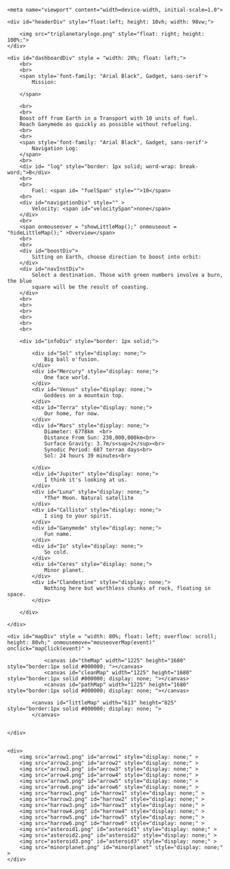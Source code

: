 <!DOCTYPE html>

<html>
<head>
    <title>Triplantary</title>
    
    <meta name="viewport" content="width=device-width, initial-scale=1.0">
</head>
<body onload="startUp()">
    
    <div id="headerDiv" style="float:left; height: 10vh; width: 98vw;">
         
        <img src="triplanetarylogo.png" style="float: right; height: 100%;">
    </div>

    <div id="dashboardDiv" style = "width: 20%; float: left;">
        <br>
        <br>
        <span style='font-family: "Arial Black", Gadget, sans-serif'>
            Mission:
            
        </span>
        
        <br>
        <br>
        Boost off from Earth in a Transport with 10 units of fuel.
        Reach Ganymede as quickly as possible without refueling.
        <br>
        <br>
        <span style='font-family: "Arial Black", Gadget, sans-serif'>
            Navigation Log:
        </span>
        <br>
        <div id= "log" style="border: 1px solid; word-wrap: break-word;">B</div>
        <br>
        <br>
            Fuel: <span id= "fuelSpan" style="">10</span>
        <br>
        <div id="navigationDiv" style="" >
            Velocity: <span id="velocitySpan">none</span>
        </div>
        <br>
        <span onmouseover = "showLittleMap();" onmouseout = "hideLittleMap();" >Overview</span>
        <br>
        <br>
        <div id="boostDiv">
            Sitting on Earth, choose direction to boost into orbit:
        </div>
        <div id="navInstDiv">
            Select a destination. Those with green numbers involve a burn, the blue
            square will be the result of coasting.
        </div>
        <br>
        <br>
        <br>
        <br>
        <br>
        <br>

        <div id="infoDiv" style="border: 1px solid;">

<span style="display: none;">            Coordinates: <span id="coords"></span><br><br></span>
            
            <div id="Sol" style="display: none;">
                Big ball o'fusion.
            </div>
            <div id="Mercury" style="display: none;">
                One face world.
            </div>
            <div id="Venus" style="display: none;">
                Goddess on a mountain top.
            </div>
            <div id="Terra" style="display: none;">
                Our home, for now.
            </div>
            <div id="Mars" style="display: none;">
                Diameter: 6778km  <br>
                Distance From Sun: 230,000,000km<br>
                Surface Gravity: 3.7m/s<sup>2</sup><br>
                Synodic Period: 687 terran days<br>
                Sol: 24 hours 39 minutes<br>
                
            </div>
            <div id="Jupiter" style="display: none;">
                I think it's looking at us.
            </div>
            <div id="Luna" style="display: none;">
                *The* Moon. Natural satellite
            </div>
            <div id="Callisto" style="display: none;">
                I sing to your spirit.
            </div>
            <div id="Ganymede" style="display: none;">
                Fun name.
            </div>
            <div id="Io" style="display: none;">
                So cold.
            </div>
            <div id="Ceres" style="display: none;">
                Minor planet.
            </div>
            <div id="Clandestine" style="display: none;">
                Nothing here but worthless chunks of rock, floating in space.
            </div>
            
        </div>

    </div>

    <div id="mapDiv" style = "width: 80%; float: left; overflow: scroll; height: 80vh;" onmousemove="mouseoverMap(event)" onclick="mapClick(event)" >
        
                <canvas id="theMap" width="1225" height="1680" style="border:1px solid #000000; "></canvas>
                <canvas id="cleanMap" width="1225" height="1680" style="border:1px solid #000000; display: none; "></canvas>
                <canvas id="pathMap" width="1225" height="1680" style="border:1px solid #000000; display: none; "></canvas>
                
            <canvas id="littleMap" width="613" height="825" style="border:1px solid #000000; display: none; ">
            </canvas>
                

    </div>
    

    <div>
        <img src="arrow1.png" id="arrow1" style="display: none;" >
        <img src="arrow2.png" id="arrow2" style="display: none;" >
        <img src="arrow3.png" id="arrow3" style="display: none;" >
        <img src="arrow4.png" id="arrow4" style="display: none;" >
        <img src="arrow5.png" id="arrow5" style="display: none;" >
        <img src="arrow6.png" id="arrow6" style="display: none;" >
        <img src="harrow1.png" id="harrow1" style="display: none;" >
        <img src="harrow2.png" id="harrow2" style="display: none;" >
        <img src="harrow3.png" id="harrow3" style="display: none;" >
        <img src="harrow4.png" id="harrow4" style="display: none;" >
        <img src="harrow5.png" id="harrow5" style="display: none;" >
        <img src="harrow6.png" id="harrow6" style="display: none;" >
        <img src="asteroid1.png" id="asteroid1" style="display: none;" >
        <img src="asteroid2.png" id="asteroid2" style="display: none;" >
        <img src="asteroid3.png" id="asteroid3" style="display: none;" >
        <img src="minorplanet.png" id="minorplanet" style="display: none;" >
    </div>

<script>
    
    planets = [
    
        { col: 15, row: 44, gravity: 1, diameter: 17, name: "Sol", color: "yellow" },
        { col: 17, row: 47, gravity: 1, diameter: 5, name: "Mercury", color: "red" },
        { col: 9, row: 48, gravity: 1, diameter: 8, name: "Venus", color: "CornflowerBlue" },
        { col: 25, row: 38, gravity: 1, diameter: 8, name: "Terra", color: "blue" },
        { col: 6, row: 24, gravity: 1, diameter: 8, name: "Mars", color: "red" },
        { col: 17, row: 8, gravity: 1, diameter: 12, name: "Jupiter", color: "yellow" },
        { col: 27, row: 37, gravity: 0, diameter: 4, name: "Luna", color: "white" },
        { col: 13, row: 8, gravity: 1, diameter: 4, name: "Callisto", color: "green" },
        { col: 20, row: 6, gravity: 1, diameter: 4, name: "Ganymede", color: "CornflowerBlue" },
        { col: 18, row: 10, gravity: 0, diameter: 4, name: "Io", color: "red" },
        { col: 9, row: 17, gravity: 0, diameter: 0, name: "Ceres", color: "" },
        { col: 26, row: 18, gravity: 0, diameter: 0, name: "Clandestine", color: "" }
    ];
    
    hexWidth = 35;
    hexHeight = 40;
    hexSide = 20
    
    rows = 55;
    columns = 35;
    
    navOptions = [];
    gravHexes = [];
    
    function startUp() {
        
        mapDraw = document.getElementById("theMap").getContext("2d");
        mapDraw.lineWidth = 0.5;
                
        littleMapDraw = document.getElementById("littleMap").getContext("2d");
        cleanMapDraw = document.getElementById("cleanMap").getContext("2d");
        pathMapDraw = document.getElementById("pathMap").getContext("2d");

        for ( row = 0; row < rows; row += 2 ) {
            
            baseY = row * 30;  // why is this? something to do with doing two rows at once...
            
            for ( col = 0; col < columns; col++ ) {
                
                baseX = col * hexWidth;
                
                //console.log( row + ", " + col );
                
                mapDraw.moveTo( baseX + 0, baseY + hexSide/2 );
                mapDraw.lineTo( baseX + hexWidth/2, baseY );
                mapDraw.lineTo( baseX + hexWidth, baseY + hexSide/2 );
                mapDraw.lineTo( baseX + hexWidth, baseY + hexSide/2 + hexSide );
                mapDraw.lineTo( baseX + hexWidth/2, baseY + hexHeight );
                mapDraw.lineTo( baseX + 0, baseY + hexSide/2 + hexSide );
                mapDraw.moveTo( baseX + hexWidth/2, baseY + hexHeight ); // that's for the next row, the short, odd numbered rows (by zero count)
                mapDraw.lineTo( baseX + hexWidth/2, baseY  + 60); // that's for the next row, the short, odd numbered rows (by zero count)
                //mapDraw.stroke();
            }
        }        
        
        mapDraw.stroke();
        
//draw 20-sided

        //twentysider = poly20( 13, 37, 100 );
        //
        ////mapDraw.beginPath();
        ////for ( i=0; i<20; i+=2 ) {
        ////    mapDraw.arc( twentysider[i], twentysider[i+1], 5, 0, 2 * Math.PI);
        ////}
        ////mapDraw.fillStyle = "blue";
        ////mapDraw.fill();
        ////mapDraw.closePath();
        //
        //mapDraw.beginPath();
        //mapDraw.moveTo( twentysider[0], twentysider[1] );
        //
        //for ( i=2; i< twentysider.length; i+=2 ) {
        //    mapDraw.lineTo( twentysider[i], twentysider[i+1] );
        //}
        //mapDraw.lineTo( twentysider[0], twentysider[1] );
        //mapDraw.stroke();


        mapDraw.font = "italic bold 18px Arial";
        
        mapDraw.textAlign="right";
        mapDraw.fillText( planets[0].name, planets[0].col*hexWidth - 5, planets[0].row*30 + 7 );

        mapDraw.textAlign="left";
        mapDraw.fillText( planets[1].name, (planets[1].col + 1.5 ) * hexWidth, planets[1].row*30 + 10 );

        mapDraw.textAlign="left";
        mapDraw.fillText( planets[2].name, (planets[2].col + 1 ) * hexWidth, planets[2].row*30 + 10 );

        mapDraw.textAlign="right";
        mapDraw.fillText( planets[3].name, planets[3].col*hexWidth - 5, planets[3].row*30 + 7 );

        mapDraw.textAlign="left";
        mapDraw.fillText( planets[4].name, (planets[4].col + 1 ) * hexWidth, planets[4].row*30 + 10 );

        mapDraw.textAlign="left";
        mapDraw.fillText( planets[5].name, (planets[5].col + 1 ) * hexWidth, planets[5].row*30 + 8 );

        mapDraw.textAlign="left";
        mapDraw.fillText( planets[6].name, (planets[6].col + 1.5 ) * hexWidth, planets[6].row*30 + 10 );

        mapDraw.textAlign="left";
        mapDraw.fillText( planets[7].name, (planets[7].col + 1 ) * hexWidth, planets[7].row*30 + 8 );

        mapDraw.textAlign="left";
        mapDraw.fillText( planets[8].name, (planets[8].col + 1 ) * hexWidth, planets[8].row*30 + 8 );

        mapDraw.font = "italic bold 14px Arial";        
        
        mapDraw.textAlign="center";
        mapDraw.fillText( planets[9].name, (planets[9].col + 0.5 ) * hexWidth, planets[9].row*30 + 14 );
        
        mapDraw.textAlign="center";
        mapDraw.fillText( planets[10].name, (planets[10].col + 1 ) * hexWidth, planets[10].row*30 + 10 );

        mapDraw.textAlign="center";
        mapDraw.fillText( planets[11].name, (planets[11].col + 0.5 ) * hexWidth, planets[11].row*30 + 10 );

        collisionPolys = [];

        for ( i=0; i<planets.length; i++ ) {
            
            drawPlanet( planets[i] );
            
            collisionPolys.push( poly20( planets[i].col, planets[i].row, planets[i].diameter ) );
            
        }

        // this part draws the crash polygons for checking. 
        //mapDraw.beginPath();
        //mapDraw.strokeStyle="red";
        //for ( i=0; i<collisionPolys.length; i++ ) {
        //
        //    mapDraw.moveTo( collisionPolys[i][0], collisionPolys[i][1] );
        //
        //    for ( j = 2; j<40; j+=2 ) {
        //        mapDraw.lineTo( collisionPolys[i][j], collisionPolys[i][j+1] );
        //    }
        //    mapDraw.lineTo( collisionPolys[i][j], collisionPolys[i][j+1] );
        //    
        //
        //}        
        //mapDraw.stroke();

        
        minorPlanet( planets[10].col, planets[10].row );
        minorPlanet( planets[11].col, planets[11].row );
        
        //// for testing, remove
        //for ( i=0; i<gravHexes.length; i++ ) {
        //    
        //    mapDraw.beginPath();
        //    mapDraw.moveTo( gravHexes[i][1], gravHexes[i][2] );
        //    
        //    for ( j=0; j<4; j++) {
        //        
        //        mapDraw.lineTo( gravHexes[i][j*2+3],gravHexes[i][j*2+4] );
        //        
        //    }
        //    mapDraw.lineTo( gravHexes[i][1], gravHexes[i][2] );
        //    
        //    mapDraw.strokeStyle = "red";
        //    mapDraw.stroke();
        //    mapDraw.closePath();
        //    
        //}
        
        asteroids = [ [ 0, 14 ], [ 1, 14 ], [ 1, 15 ], [ 1, 16 ], [ 0, 16 ], [ 3, 16 ], [ 0, 20 ], [ 1, 20 ], [ 2, 20 ],
                        [ 1, 19 ], [ 1, 21 ], [ 2, 18 ], [ 4, 18 ], [ 5, 18 ], [ 5, 17 ], [ 7, 17 ], [ 10, 17 ], [ 11, 20 ], [ 11, 22 ],
                        [ 12, 21 ], [ 13, 20 ], [ 12, 24 ], [ 13, 23 ], [ 13, 25 ], [ 15, 23], [ 15, 25 ], [ 16, 24 ], [ 15, 22 ], [ 16, 21 ],
                        [ 15, 19 ], [ 16, 22 ], [ 15, 21 ], [ 17, 21 ], [ 20, 19 ], [ 20, 18 ], [ 21, 16 ], [ 22, 17 ], [18, 19 ],
                        [ 19, 21 ], [ 19, 22 ], [ 18, 23 ], [ 19, 24], [ 21, 24 ], [ 22, 24 ], [ 21, 23 ], [ 22, 22 ],
                        [ 24, 22 ], [ 24, 23 ], [ 23, 20 ], [ 22, 19 ], [23, 19 ], [ 26, 22 ], [ 28, 22 ], [ 27, 23 ],
                        [ 26, 20 ], [ 25, 19], [ 26, 19 ], [ 25, 18 ], [ 27, 18 ], [ 25, 17 ], [ 26, 17 ],  //  That's the group around Clandestine
                        [ 28, 18 ], [28, 19 ], [ 29, 21 ], [ 30, 22 ], [ 30, 23 ], [ 31, 22 ], [ 31, 20 ],
                        [ 29, 17 ], [ 31, 18 ], [ 32, 18 ], [ 33, 18 ], [ 32, 21 ], [ 33, 21 ], [ 34, 20 ]
                        ];
        
        for ( i=0; i<asteroids.length; i++ ) {
            
            asteroid( asteroids[i][0], asteroids[i][1] );

        }
        
        
        mapDraw.lineWidth=2;
        
        x = planets[1].col;
        y = planets[1].row;
        detectionRange=[ [ x-1, y-2 ], [ x-2, y-5 ], [ x+3, y-5 ], [ x+5, y ], [ x+2, y ], [ x+1, y+2 ], [ x+3, y+5], [ x-2, y+5 ], [ x-5, y ], [ x-2, y ] ];
        mapDraw.strokeStyle = planets[1].color;
        drawDetection();

        x = planets[2].col;
        y = planets[2].row;
        detectionRange = [ [ x-5, y ], [ x-3, y-5 ], [ x+2, y-5 ], [ x+5, y ], [ x+2, y+5 ], [ x-3, y+5 ] ];
        mapDraw.strokeStyle = planets[2].color;
        drawDetection();

        x = planets[3].col;
        y = planets[3].row;
        detectionRange = [ [ x-5, y ], [ x-3, y-5 ], [ x-1, y-5 ], [ x, y-6 ], [ x+5, y-6], [ x+7, y-1 ], [  x+5, y+4 ], [ x+3, y+4 ], [ x+2, y+5 ], [ x-3, y+5 ] ];
        mapDraw.strokeStyle = planets[3].color;
        drawDetection();

        x = planets[4].col;
        y = planets[4].row;
        detectionRange = [ [ x-5, y ], [ x-3, y-5 ], [ x+2, y-5 ], [ x+5, y ], [ x+2, y+5 ], [ x-3, y+5 ] ];
        mapDraw.strokeStyle = planets[4].color;
        drawDetection();

        x = planets[7].col;
        y = planets[7].row;
        detectionRange = [ [ x-5, y ], [ x-3, y-5 ], [ x+2, y-5 ], [ x+3, y-3 ], [ x+2, y ], [ x+3, y+3 ], [ x+2, y+5 ], [ x-3, y+5 ] ];
        mapDraw.strokeStyle = planets[7].color;
        drawDetection();

        x = planets[8].col;
        y = planets[8].row;
        detectionRange = [ [ x, y-1 ], [ x+2, y-5 ], [ x+5, y], [ x+2, y+5 ], [ x, y+1 ], [ x+2, y+5 ], [ x+5, y], [ x+2, y-5 ] ];
        mapDraw.strokeStyle = planets[8].color;
        drawDetection();

        x = planets[9].col;
        y = planets[9].row;
        detectionRange = [ [ x-1, y ], [ x-5, y ], [ x-3, y+5 ], [ x+2, y+5 ], [ x, y+1], [ x+2, y+5 ],[ x-3, y+5 ],  [ x-5, y ] ];
        mapDraw.strokeStyle = planets[9].color;
        drawDetection();

        //draws map division         
        //detectionRange=[ [ 0, 27 ], [ 33, 27 ] ];
        //mapDraw.strokeStyle = 'black';
        //drawDetection();
        


        document.getElementById("mapDiv").scrollTop=582;
        document.getElementById("mapDiv").scrollLeft=175;
        
        littleMapDraw.drawImage( document.getElementById("theMap"), 0, 0, 613, 825 );
        cleanMapDraw.drawImage( document.getElementById("theMap"), 0, 0 );
        pathMapDraw.drawImage( document.getElementById("theMap"), 0, 0 );
        
        //navControlCtx = document.getElementById("navControls").getContext("2d");
        //
        //for ( i = 0; i < 2; i++) {
        //    
        //    
        //    
        //    
        //}
        
        startScenario();

    }

    function startScenario() {
        
        shipX = planets[3].col;
        shipY = planets[3].row;
        shipFuel = 10;
        shipVelocity="";
        
        document.getElementById("boostDiv").style.display = "block";

        mapDraw.drawImage( document.getElementById("cleanMap"), 0, 0 );
        pathMapDraw.drawImage( document.getElementById("cleanMap"), 0, 0 );
        
        if ( shipVelocity == "") {
            
            drawBoost( planets[3] );
            
        } else {
            
            // if you start in deep space, we would draw the regular nav options here
            
        }
        
    }
    
    function drawBoost( wanderer ) {
        
        navOptions=[];
        
        if ( shipY%2 == 1 ) {
            
            drawBoostCircle( shipX, shipY-1, 5 );
            drawBoostCircle( shipX+1, shipY-1, 6 );
            drawBoostCircle( shipX-1, shipY, 4 );
            drawBoostCircle( shipX+1, shipY, 1 );
            drawBoostCircle( shipX, shipY+1, 3 );
            drawBoostCircle( shipX+1, shipY+1, 2 );
            
        } else {
            
            drawBoostCircle( shipX-1, shipY-1, 5 );
            drawBoostCircle( shipX, shipY-1, 6 );
            drawBoostCircle( shipX-1, shipY, 4 );
            drawBoostCircle( shipX+1, shipY, 1 );
            drawBoostCircle( shipX-1, shipY+1, 3 );
            drawBoostCircle( shipX, shipY+1, 2 );
            
        }
        
    }
    
    function drawBoostCircle( x, y, direction ) {
        
        centerCoords( x, y );
        
//        console.log( centerX, centerY );
        
        mapDraw.beginPath();
        mapDraw.arc( centerX, centerY, 5, 0, 2 * Math.PI);
        mapDraw.fillStyle = "blue";
        mapDraw.fill();
        mapDraw.closePath();

        navOptions.push([ centerX-15, centerY-15, centerX+15, centerY+15, direction, x, y ]);
        
    }
    
    
    function mapClick( theEvent ) {
        
//        moved=0;
        
        for ( i=0; i<navOptions.length; i++ ) {
            
            if ( theEvent.offsetX >= navOptions[i][0] &&
                 theEvent.offsetY >= navOptions[i][1] &&
                 theEvent.offsetX <= navOptions[i][2] &&
                 theEvent.offsetY <= navOptions[i][3] ) {
                
                document.getElementById("log").innerText+=navOptions[i][4];
                
                centerCoords( shipX, shipY );
                originShipX = centerX;
                originShipY = centerY;

                centerCoords( navOptions[i][5], navOptions[i][6] );
                destinationShipX = centerX;
                destinationShipY = centerY;
                
                if ( i == 0 ) {
                    pathMapDraw.strokeStyle = "grey";
                } else {
                    pathMapDraw.strokeStyle = "red";
                }
                pathMapDraw.beginPath();
                pathMapDraw.arc( originShipX, originShipY, 5 ,0, 2 * Math.PI );
                pathMapDraw.stroke();
//                pathMapDraw.closePath();
                 
                pathMapDraw.strokeStyle = "blue";
                pathMapDraw.beginPath();
                pathMapDraw.moveTo( originShipX, originShipY );
                pathMapDraw.lineTo( destinationShipX, destinationShipY );
                pathMapDraw.stroke();
                pathMapDraw.closePath();
                
                
                mapDraw.clearRect(0, 0, theMap.width, theMap.height);

                mapDraw.drawImage( document.getElementById("pathMap"), 0, 0 );
                
                // before we move the ship we check if the line passes through a gravity pentagon
                // if so we add that to the velocity array (clean up follows)
                
                for ( j=0; j<gravHexes.length; j++ ) {
                    
                    if ( !( shipX == gravHexes[j][11] && shipY == gravHexes[j][12] ) ) {
                        
                        entered=0;
                        
                        for ( k=1; k<9; k+=2 ){
                            
                            if ( intersects( gravHexes[j][k],
                                               gravHexes[j][k+1],
                                               gravHexes[j][k+2],
                                               gravHexes[j][k+3],
                                               originShipX, originShipY,
                                               destinationShipX, destinationShipY ) ) {
                                entered++;
                                console.log("...passed through grav hex at " + gravHexes[j][11] + ", " + gravHexes[j][12] );
                            }
                            
                        }
    
                        if ( intersects( gravHexes[j][k],
                                            gravHexes[j][k+1],
                                            gravHexes[j][1],
                                            gravHexes[j][2],
                                            originShipX, originShipY,
                                            destinationShipX, destinationShipY ) ) {
                            entered++;
                            console.log("...passed through grav hex at " + gravHexes[j][11] + ", " + gravHexes[j][12] );
                        }
    
                        if ( entered > 0 ) {
                            
                            //add the direction
//                            velocityArray.push( gravHexes[j][0].toString() );
                            console.log( "pushing " + gravHexes[j][0] +" "+ gravHexes[j][0].toString() );
                            
                            shipVelocity += gravHexes[j][0].toString();
                        }
                    }
                    
                    
                }

               // WORK TO DO - check for collision, if so no report on dashboard, no new nav options
                crashed = false;

                for ( j = 0; j < planets.length; j++ ) {
                    
                    for ( k=0; k<36; k+=2 ) {
                        
                        if ( intersects( collisionPolys[j][k],
                                            collisionPolys[j][k+1],
                                            collisionPolys[j][k+2],
                                            collisionPolys[j][k+3],
                                            originShipX, originShipY,
                                            destinationShipX, destinationShipY) ) {
                            crashed=true;
                            console.log( j + ","+k);
                        }                        
                        
                    }
                    
                    if ( intersects( collisionPolys[j][38],
                                        collisionPolys[j][39],
                                        collisionPolys[j][0],
                                        collisionPolys[j][1],
                                        originShipX, originShipY,
                                        destinationShipX, destinationShipY) ) {
                        crashed=true;
                        console.log("crashed" + j + ","+k);
                    }
                    
                    if ( crashed ) {
                        j=planets.length;
                    }

                    
                }
                
                if ( crashed ) { alert ( "you have crashed"); }
                
                shipX = navOptions[i][5];
                shipY = navOptions[i][6];
                
                if ( navOptions[i][4] != 0 ) {

                    shipVelocity += navOptions[i][4];
                    
                }
                
                // clean up velocity
                velocityArray = shipVelocity.split("");
                
                if ( velocityArray.indexOf("1") > -1 &&  velocityArray.indexOf("4") > -1 ) {
                     velocityArray.splice( velocityArray.indexOf("1"), 1 );
                     velocityArray.splice( velocityArray.indexOf("4"), 1 );
                }
                
                if ( velocityArray.indexOf("2") > -1 &&  velocityArray.indexOf("5") > -1 ) {
                     velocityArray.splice( velocityArray.indexOf("2"), 1 );
                     velocityArray.splice( velocityArray.indexOf("5"), 1 );
                }
                
                if ( velocityArray.indexOf("3") > -1 &&  velocityArray.indexOf("6") > -1 ) {
                     velocityArray.splice( velocityArray.indexOf("3"), 1 );
                     velocityArray.splice( velocityArray.indexOf("6"), 1 );
                }
                
                if ( velocityArray.indexOf("2") > -1 &&  velocityArray.indexOf("6") > -1 ) {
                     velocityArray.splice( velocityArray.indexOf("2"), 1 );
                     velocityArray.splice( velocityArray.indexOf("6"), 1 );
                     velocityArray.push( "1" );
                }
                
                if ( velocityArray.indexOf("1") > -1 &&  velocityArray.indexOf("3") > -1 ) {
                     velocityArray.splice( velocityArray.indexOf("1"), 1 );
                     velocityArray.splice( velocityArray.indexOf("3"), 1 );
                     velocityArray.push( "2" );
                }
                
                if ( velocityArray.indexOf("2") > -1 &&  velocityArray.indexOf("4") > -1 ) {
                     velocityArray.splice( velocityArray.indexOf("2"), 1 );
                     velocityArray.splice( velocityArray.indexOf("4"), 1 );
                     velocityArray.push( "3" );
                }
                
                if ( velocityArray.indexOf("3") > -1 &&  velocityArray.indexOf("5") > -1 ) {
                     velocityArray.splice( velocityArray.indexOf("3"), 1 );
                     velocityArray.splice( velocityArray.indexOf("5"), 1 );
                     velocityArray.push( "4" );
                }
                
                if ( velocityArray.indexOf("4") > -1 &&  velocityArray.indexOf("6") > -1 ) {
                     velocityArray.splice( velocityArray.indexOf("4"), 1 );
                     velocityArray.splice( velocityArray.indexOf("6"), 1 );
                     velocityArray.push( "5" );
                }
                
                if ( velocityArray.indexOf("5") > -1 &&  velocityArray.indexOf("1") > -1 ) {
                     velocityArray.splice( velocityArray.indexOf("5"), 1 );
                     velocityArray.splice( velocityArray.indexOf("1"), 1 );
                     velocityArray.push( "6" );
                }
                
                shipVelocity="";
                for ( j=0; j < velocityArray.length; j++ ){
                    shipVelocity += velocityArray[j];
                }
                
                document.getElementById("velocitySpan").innerText = shipVelocity;
                
                if ( navOptions[i][4] != 0 ) {
                    shipFuel--;
                    document.getElementById("fuelSpan").innerText = shipFuel;
                }
                
                // WORK TO DO - if in orbit show LAND button
                
                
                
                
                 
                
                if ( crashed ) {
                    
                    
                    
                    
                } else if ( shipFuel == 0 ) {

                    navOptions=[];
                    
                    // WORK TO DO - coast off board, report on dashboard
                    
                } else {
                    
                    navOptions=[];
                    
            
                    generateNavOptions();
                    
                }
                
                i = navOptions.length;
                
            }
            
        }
        
        
    }
    
    
    function generateNavOptions() {
        
        coastX = shipX;
        coastY = shipY;
        
//        console.log( velocityArray );
        
        for ( i=0; i < velocityArray.length; i++ ) {
            
//            console.log( i + ", " + velocityArray[i] + ", " + coastY );
            
            if ( coastY%2 == 1 ) {
                
                switch ( velocityArray[i] ) {
                    case "1":
                        coastX++;
                        break;
                    case "2":
                        coastX++;
                        coastY++;
                        break;
                    case "3":
                        coastY++;
                        break;
                    case "4":
                        coastX--;
                        break;
                    case "5":
                        coastY--;
                        break;
                    case "6":
                        coastX++;
                        coastY--;
                        break;
                }
                
            } else {
                
                switch ( velocityArray[i] ) {
                    case "1":
                        coastX++;
                        break;
                    case "2":
                        coastY++;
                        break;
                    case "3":
                        coastX--;
                        coastY++;
                        break;
                    case "4":
                        coastX--;
                        break;
                    case "5":
                        coastX--;
                        coastY--;
                        break;
                    case "6":
                        coastY--;
                        break;
                }
            }
            
        }
        
        console.log( "ship: " + shipX + ", " + shipY );
        console.log( "coast: " + coastX + ", " + coastY );
        
        // coastX and CoastY are established
        
        centerCoords( coastX, coastY );
        mapDraw.beginPath();
        mapDraw.strokeStyle = "green";
        mapDraw.rect( centerX - 15, centerY - 15, 30, 30 );        
        mapDraw.stroke();
        mapDraw.closePath();        
        
        navOptions.push([ centerX - 15, centerY - 15, centerX + 15, centerY + 15, 0, coastX, coastY ] );
        
        //console.log( coastY );
        
        if ( coastY%2 == 1 ) {
            
            //console.log("odd");
            
            destY = coastY;
            destX = coastX + 1;
            pushDestination( 1 );
            
            destY = coastY + 1;
            destX = coastX + 1;
            pushDestination( 2 );
            
            destY = coastY + 1;
            destX = coastX;
            pushDestination( 3 );
            
            destY = coastY;
            destX = coastX - 1;
            pushDestination( 4 );
            
            destY = coastY - 1;
            destX = coastX;
            pushDestination( 5 );
            
            destY = coastY - 1;
            destX = coastX + 1;
            pushDestination( 6 );
            
        } else {

            //console.log("even");
            
            destY = coastY;
            destX = coastX + 1;
            pushDestination( 1 );
            
            destY = coastY + 1;
            destX = coastX;
            pushDestination( 2 );
            
            destY = coastY + 1;
            destX = coastX - 1;
            pushDestination( 3 );
            
            destY = coastY;
            destX = coastX - 1;
            pushDestination( 4 );
            
            destY = coastY - 1;
            destX = coastX - 1;
            pushDestination( 5 );
            
            destY = coastY - 1;
            destX = coastX;
            pushDestination( 6 );
            
        }        
        
    }
    
    function pushDestination ( direction ) {
        
        centerCoords( destX, destY );
        
        navOptions.push( [ centerX - 15, centerY - 15, centerX + 15, centerY + 15, direction, destX, destY  ] );
        
        mapDraw.beginPath();
        mapDraw.fillStyle = "blue";
        mapDraw.arc( centerX, centerY, 5, 0, 2 * Math.PI );        
        mapDraw.stroke();
        mapDraw.closePath();        
        
        
    }
    
    
    function drawPlanet( wanderer ) {
        
//        console.log( wanderer );
        
        x = wanderer.col * 35 + 17;
        if ( wanderer.row%2 == 1 ) {
            x += 18;
        }
        
        y = wanderer.row * 30 + 20;
        
//        console.log( x+ "," + y );
        
        mapDraw.beginPath();
        mapDraw.arc( x, y, wanderer.diameter, 0, 2 * Math.PI);
        mapDraw.fillStyle=wanderer.color;
        mapDraw.fill();
        
        mapDraw.stroke();
        mapDraw.closePath();
        
        if ( wanderer.gravity ) {     
    
            mapDraw.drawImage( document.getElementById("arrow1"), x-36, y-9, 18, 18 );
            mapDraw.drawImage( document.getElementById("arrow2"), x-24, y-34, 19, 19 );
            mapDraw.drawImage( document.getElementById("arrow3"), x+5, y-34, 19, 19 );
            mapDraw.drawImage( document.getElementById("arrow4"), x+19, y-9, 18, 18 );
            mapDraw.drawImage( document.getElementById("arrow5"), x+5, y+15, 18, 18 );
            mapDraw.drawImage( document.getElementById("arrow6"), x-24, y+15, 18, 18 );
    
        } else {
        
            mapDraw.drawImage( document.getElementById("harrow1"), x-36, y-9, 18, 18 );
            mapDraw.drawImage( document.getElementById("harrow2"), x-24, y-34, 20, 20 );
            mapDraw.drawImage( document.getElementById("harrow3"), x+5, y-34, 21, 21 );
            mapDraw.drawImage( document.getElementById("harrow4"), x+19, y-9, 18, 18 );
            mapDraw.drawImage( document.getElementById("harrow5"), x+5, y+15, 21, 21 );
            mapDraw.drawImage( document.getElementById("harrow6"), x-24, y+15, 20, 20 );
        }
        
        centerCoords( wanderer.col, wanderer.row );
        
        gravHexes.push( [ 4, centerX, centerY,
                                centerX + hexWidth, centerY - hexSide,
                                centerX + (hexWidth * 3 / 2), y - ( hexSide / 2 ),
                                centerX + (hexWidth * 3 / 2), y + ( hexSide / 2 ),
                                centerX + hexWidth, centerY + hexSide,
                                wanderer.col + 1, wanderer.row
                                ] );
        
        gravHexes.push( [ 5, centerX, centerY,
                                centerX + hexWidth, centerY + hexSide,
                                centerX + hexWidth, centerY + hexSide*2,
                                centerX + hexWidth/2, centerY + hexSide*5/2,
                                centerX,  centerY + hexSide*2,
                                wanderer.col + ( wanderer.row%2 ? 1 : 0 ), wanderer.row + 1
                                ] );
        
        gravHexes.push( [ 6, centerX, centerY,
                                centerX,  centerY + hexSide*2,
                                centerX - hexWidth/2, centerY + hexSide*5/2,
                                centerX - hexWidth, centerY + hexSide*2,
                                centerX - hexWidth, centerY + hexSide,
                                wanderer.col + ( wanderer.row%2 ? 0 : -1 ), wanderer.row + 1
                                ] );
        
        gravHexes.push( [ 1, centerX, centerY,
                                centerX - hexWidth, centerY - hexSide,
                                centerX - (hexWidth * 3 / 2), y - ( hexSide / 2 ),
                                centerX - (hexWidth * 3 / 2), y + ( hexSide / 2 ),
                                centerX - hexWidth, centerY + hexSide,
                                wanderer.col - 1, wanderer.row
                                ] );
        
        gravHexes.push( [ 2, centerX, centerY,
                                centerX - hexWidth, centerY - hexSide,
                                centerX - hexWidth, centerY - hexSide*2,
                                centerX - hexWidth/2, centerY - hexSide*5/2,
                                centerX,  centerY - hexSide*2,
                                wanderer.col + ( wanderer.row%2 ? 0 : -1 ), wanderer.row - 1
                                ] );
        
        gravHexes.push( [ 3, centerX, centerY,
                                centerX,  centerY - hexSide*2,
                                centerX + hexWidth/2, centerY - hexSide*5/2,
                                centerX + hexWidth, centerY - hexSide*2,
                                centerX + hexWidth, centerY - hexSide,
                                wanderer.col + ( wanderer.row%2 ? 1 : 0 ), wanderer.row - 1
                                ] );
        
        
    }

    function centerCoords( x, y ) {
        
        centerY = y * 30 + 20;
        
        centerX = x * 35 + 18;
        
        if ( y%2 == 1 ) {
            centerX += 18;
        }
        
    }
    
    function drawDetection() {
        
 //       console.log( detectionRange );
        
        centerCoords( detectionRange[0][0], detectionRange[0][1] );
        
        mapDraw.beginPath();
        mapDraw.moveTo( centerX, centerY );
        
        for ( i=1; i<detectionRange.length; i++ ) {
            
            centerCoords( detectionRange[i][0], detectionRange[i][1] );

            mapDraw.lineTo( centerX, centerY );
            
        }

        centerCoords( detectionRange[0][0], detectionRange[0][1] );

        
        mapDraw.lineTo( centerX, centerY );
        
        mapDraw.stroke();
        mapDraw.closePath();
        
    }
    
    function showLittleMap() {
        
        document.getElementById("theMap").style.display = "none";
        document.getElementById("littleMap").style.display = "block";
        
    }

    function hideLittleMap() {
        
        document.getElementById("theMap").style.display = "block";
        document.getElementById("littleMap").style.display = "none";
        
    }


    function minorPlanet( col, row ) {
        
        x = col * 35 + 17;
        if ( row%2 == 1 ) {
            x += 18;
        }
        
        y = row * 30 + 20;
        
        mapDraw.drawImage( document.getElementById("minorplanet"), x-9, y-9, 18, 18 );
        
    }

    function asteroid1( col, row ) {
        
        centerCoords( col, row );        
        
    
            //mapDraw.fillStyle = "green";
            //mapDraw.arc( centerX, centerY, 16, 0, 2 * Math.PI);
            //mapDraw.fill();
            //mapDraw.closePath();
            
        mapDraw.fillStyle = "black";

        for ( k=0; k<10; k++ ) {
            
            bodyX = Math.random() * 28 - 14;
            bodyY = Math.random() * 28 - 14;
            
            mapDraw.beginPath();
            mapDraw.arc( centerX + bodyX, centerY + bodyY, Math.random()+1, 0, 2 * Math.PI);
            mapDraw.fill();
            mapDraw.closePath();
            
            
        }
        
        

        
    }
        function asteroid( col, row ) {
        
    //    console.log(col+","+row);
        
        x = col * 35 + 17 + 19;
        if ( row%2 == 1 ) {
            x += 18;
        }
        
        y = row * 30 + 12;
                
        switch ( Math.floor(Math.random()*3) ) {
        
            case 0:
                mapDraw.drawImage( document.getElementById("asteroid1"), x-36, y-9, 33, 33 );
                break;
        
        
            case 1:
                mapDraw.drawImage( document.getElementById("asteroid2"), x-36, y-9, 33, 33 );
                break;
        
        
            case 2:
                mapDraw.drawImage( document.getElementById("asteroid3"), x-36, y-9, 33, 33 );
                break;
        }
        
        
        
    }
    
    function mouseoverMap( theEvent ) {
        
        row = Math.floor(theEvent.offsetY/30);
        
        col = theEvent.offsetX;
        
        if ( row%2 == 1 ) {
            col-=18;
        }
        
        col = Math.floor(col/35);

//        console.log( col + ", " + row );

        document.getElementById("coords").innerText = col + ", " + row;
        
        for ( i=0; i<planets.length; i++ ) {
            
            document.getElementById(planets[i].name).style.display = "none";

            if ( row == planets[i].row && col == planets[i].col) {
                
                document.getElementById(planets[i].name).style.display = "block";
                
            }
        }

    }
    
    
    // returns true iff the line from (a,b)->(c,d) intersects with (p,q)->(r,s)
    function intersects(a,b,c,d,p,q,r,s) {
      var det, gamma, lambda;
      det = (c - a) * (s - q) - (r - p) * (d - b);
      if (det === 0) {
        return false;
      } else {
        lambda = ((s - q) * (r - a) + (p - r) * (s - b)) / det;
        gamma = ((b - d) * (r - a) + (c - a) * (s - b)) / det;
        return (0 < lambda && lambda < 1) && (0 < gamma && gamma < 1);
      }
    };
    
    
    function lineIntersect(x1,y1,x2,y2, x3,y3,x4,y4) {
        var x=((x1*y2-y1*x2)*(x3-x4)-(x1-x2)*(x3*y4-y3*x4))/((x1-x2)*(y3-y4)-(y1-y2)*(x3-x4));
        var y=((x1*y2-y1*x2)*(y3-y4)-(y1-y2)*(x3*y4-y3*x4))/((x1-x2)*(y3-y4)-(y1-y2)*(x3-x4));
        if (isNaN(x)||isNaN(y)) {
            return false;
        } else {
            if (x1>=x2) {
                if (!(x2<=x&&x<=x1)) {return false;}
            } else {
                if (!(x1<=x&&x<=x2)) {return false;}
            }
            if (y1>=y2) {
                if (!(y2<=y&&y<=y1)) {return false;}
            } else {
                if (!(y1<=y&&y<=y2)) {return false;}
            }
            if (x3>=x4) {
                if (!(x4<=x&&x<=x3)) {return false;}
            } else {
                if (!(x3<=x&&x<=x4)) {return false;}
            }
            if (y3>=y4) {
                if (!(y4<=y&&y<=y3)) {return false;}
            } else {
                if (!(y3<=y&&y<=y4)) {return false;}
            }
        }
        return true;
    }     

    function poly20( x, y, radius ) {
        
        centerCoords( x, y );
        
        newPoly = [];
        
        for ( m = 0; m < 20; m++ ) {
            
            nextX = centerX + radius * Math.cos( 0.87 + m * 2 * Math.PI / 20 );
            
            nextY = centerY + radius * Math.sin( 0.87 + m * 2 * Math.PI / 20 );
            
            newPoly.push( nextX, nextY );

        }
        
        return newPoly;
    }
    

</script>


</body>
</html>
